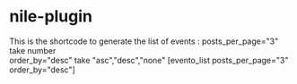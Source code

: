 # nile-plugin

This is the shortcode to generate the list of events :
posts_per_page="3" take number  
order_by="desc" take "asc","desc","none"
[evento_list posts_per_page="3" order_by="desc"]
